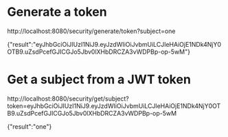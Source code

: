 # Generate a token
http://localhost:8080/security/generate/token?subject=one

{"result":"eyJhbGciOiJIUzI1NiJ9.eyJzdWIiOiJvbmUiLCJleHAiOjE1NDk4NjY0OTB9.uZsdPcefGJICGJo5Jbv0lXHbDRCZA3vWDPBp-op-5wM"}

# Get a subject from a JWT token
http://localhost:8080/security/get/subject?token=eyJhbGciOiJIUzI1NiJ9.eyJzdWIiOiJvbmUiLCJleHAiOjE1NDk4NjY0OTB9.uZsdPcefGJICGJo5Jbv0lXHbDRCZA3vWDPBp-op-5wM

{"result":"one"}
